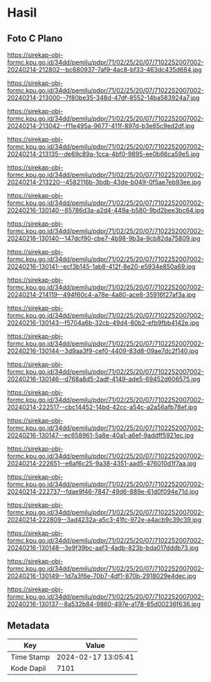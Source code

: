 # Hasil

## Foto C Plano

https://sirekap-obj-formc.kpu.go.id/34dd/pemilu/pdpr/71/02/25/20/07/7102252007002-20240214-212802--bc680937-7af9-4ac8-bf33-463dc435d684.jpg

https://sirekap-obj-formc.kpu.go.id/34dd/pemilu/pdpr/71/02/25/20/07/7102252007002-20240214-213000--7f80be35-348d-47df-8552-14ba583924a7.jpg

https://sirekap-obj-formc.kpu.go.id/34dd/pemilu/pdpr/71/02/25/20/07/7102252007002-20240214-213042--f11e495a-9677-411f-897d-b3e65c9ed2df.jpg

https://sirekap-obj-formc.kpu.go.id/34dd/pemilu/pdpr/71/02/25/20/07/7102252007002-20240214-213135--de69c89a-1cca-4bf0-9895-ee0b66ca59e5.jpg

https://sirekap-obj-formc.kpu.go.id/34dd/pemilu/pdpr/71/02/25/20/07/7102252007002-20240214-213220--4582116b-3bdb-43de-b049-0f5ae7eb93ee.jpg

https://sirekap-obj-formc.kpu.go.id/34dd/pemilu/pdpr/71/02/25/20/07/7102252007002-20240216-130140--85786d3a-a2d4-449a-b580-9bd2bee3bc64.jpg

https://sirekap-obj-formc.kpu.go.id/34dd/pemilu/pdpr/71/02/25/20/07/7102252007002-20240216-130140--147dcf90-cbe7-4b98-9b3a-9cb82da75809.jpg

https://sirekap-obj-formc.kpu.go.id/34dd/pemilu/pdpr/71/02/25/20/07/7102252007002-20240216-130141--ecf3b145-1ab8-412f-8e20-e5934e850a69.jpg

https://sirekap-obj-formc.kpu.go.id/34dd/pemilu/pdpr/71/02/25/20/07/7102252007002-20240214-214119--494f60c4-a78e-4a80-ace8-35916f27af3a.jpg

https://sirekap-obj-formc.kpu.go.id/34dd/pemilu/pdpr/71/02/25/20/07/7102252007002-20240216-130143--f5704a6b-32cb-49d4-80b2-efb9fbb4142e.jpg

https://sirekap-obj-formc.kpu.go.id/34dd/pemilu/pdpr/71/02/25/20/07/7102252007002-20240216-130144--3d9aa3f9-cef0-4409-83d8-09ae7dc2f140.jpg

https://sirekap-obj-formc.kpu.go.id/34dd/pemilu/pdpr/71/02/25/20/07/7102252007002-20240216-130146--d768a8d5-2adf-4149-ade5-69452d606575.jpg

https://sirekap-obj-formc.kpu.go.id/34dd/pemilu/pdpr/71/02/25/20/07/7102252007002-20240214-222517--cbc14452-14bd-42cc-a54c-a2a56afb78ef.jpg

https://sirekap-obj-formc.kpu.go.id/34dd/pemilu/pdpr/71/02/25/20/07/7102252007002-20240216-130147--ec658961-5a8e-40a1-a6ef-9addff5921ec.jpg

https://sirekap-obj-formc.kpu.go.id/34dd/pemilu/pdpr/71/02/25/20/07/7102252007002-20240214-222651--e6af6c25-9a38-4351-aad5-476010d1f7aa.jpg

https://sirekap-obj-formc.kpu.go.id/34dd/pemilu/pdpr/71/02/25/20/07/7102252007002-20240214-222737--fdae9f46-7847-49d6-889e-61d0f094e71d.jpg

https://sirekap-obj-formc.kpu.go.id/34dd/pemilu/pdpr/71/02/25/20/07/7102252007002-20240214-222809--3ad4232a-a5c3-41fc-972e-a4acb9c39c39.jpg

https://sirekap-obj-formc.kpu.go.id/34dd/pemilu/pdpr/71/02/25/20/07/7102252007002-20240216-130148--3e9f39bc-aaf3-4adb-823b-bda017dddb73.jpg

https://sirekap-obj-formc.kpu.go.id/34dd/pemilu/pdpr/71/02/25/20/07/7102252007002-20240216-130149--1d7a3f6e-70b7-4df1-870b-2918029e4dec.jpg

https://sirekap-obj-formc.kpu.go.id/34dd/pemilu/pdpr/71/02/25/20/07/7102252007002-20240216-130137--8a532b84-9860-497e-a178-85d00236f636.jpg


## Metadata

| Key        | Value               |
| ---------- | ------------------- |
| Time Stamp | 2024-02-17 13:05:41 |
| Kode Dapil | 7101                |



